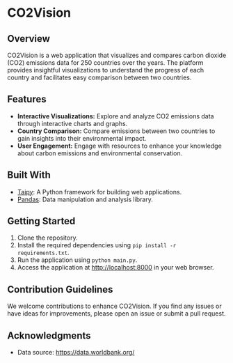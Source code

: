 # CO2Vision

## Overview

CO2Vision is a web application that visualizes and compares carbon dioxide (CO2) emissions data for 250 countries over the years. The platform provides insightful visualizations to understand the progress of each country and facilitates easy comparison between two countries.

## Features

- **Interactive Visualizations:** Explore and analyze CO2 emissions data through interactive charts and graphs.
- **Country Comparison:** Compare emissions between two countries to gain insights into their environmental impact.
- **User Engagement:** Engage with resources to enhance your knowledge about carbon emissions and environmental conservation.

## Built With

- [Taipy](https://github.com/Taipy-Taipy/taipy): A Python framework for building web applications.
- [Pandas](https://pandas.pydata.org/): Data manipulation and analysis library.

## Getting Started

1. Clone the repository.
2. Install the required dependencies using `pip install -r requirements.txt`.
3. Run the application using `python main.py`.
4. Access the application at [http://localhost:8000](http://localhost:5000) in your web browser.

## Contribution Guidelines

We welcome contributions to enhance CO2Vision. If you find any issues or have ideas for improvements, please open an issue or submit a pull request.

## Acknowledgments

- Data source: https://data.worldbank.org/


